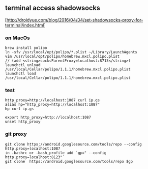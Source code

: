 ## terminal access shadowsocks
[http://droidyue.com/blog/2016/04/04/set-shadowsocks-proxy-for-terminal/index.html]
### on MacOs<br>
```
brew install polipo
ln -sfv /usr/local/opt/polipo/*.plist ~/Library/LaunchAgents
vim /usr/local/opt/polipo/homebrew.mxcl.polipo.plist
// (add <string>socksParentProxy=localhost:8713</string>)
launchctl unload /usr/local/Cellar/polipo/1.1.1/homebrew.mxcl.polipo.plist
launchctl load /usr/local/Cellar/polipo/1.1.1/homebrew.mxcl.polipo.plist 
```
### test
```
http_proxy=http://localhost:1087 curl ip.gs
alias hp="http_proxy=http://localhost:1087"
hp curl ip.gs

export http_proxy=http://localhost:1087
unset http_proxy
```
### git proxy
```
git clone https://android.googlesource.com/tools/repo --config http.proxy=localhost:1087
in .bashrc or .bash_profile add `gp=" --config http.proxy=localhost:8123"`
git clone  https://android.googlesource.com/tools/repo $gp
```
